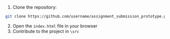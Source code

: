 1. Clone the repository:
```bash
git clone https://github.com/username/assignment_submission_prototype.git
```
2. Open the `index.html` file in your browser
3. Contribute to the project in `\src`